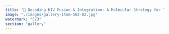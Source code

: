 ```yaml
---
title: "🔬 Decoding HIV Fusion & Integration: A Molecular Strategy for Targeted Disruption<br /><br />https://lnkd.in/enravWhG<br /><br />I need someone professional to look at it Moderna (fluid m 'mon frere' cc Emmanuel Macron)<br /><br />cc Sidarth Radjou"
image: "./images/gallery-item-562-02.jpg"
watermark: "573"
section: "gallery"
---
```

